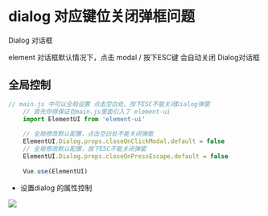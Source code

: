 # dialog 对应键位关闭弹框问题


Dialog 对话框

element 对话框默认情况下，点击 modal / 按下ESC键 会自动关闭 Dialog对话框


## 全局控制

```js
// main.js 中可以全局设置 点击空白处、按下ESC不能关闭Dialog弹窗
	// 首先你得保证在main.js里面引入了 element-ui
	import ElementUI from 'element-ui'
	
	// 全局修改默认配置，点击空白处不能关闭弹窗
	ElementUI.Dialog.props.closeOnClickModal.default = false
	// 全局修改默认配置，按下ESC不能关闭弹窗
	ElementUI.Dialog.props.closeOnPressEscape.default = false
	
	Vue.use(ElementUI)
```

* 设置dialog 的属性控制

![](assets/001/02/06/04/01-1614147213499.png)